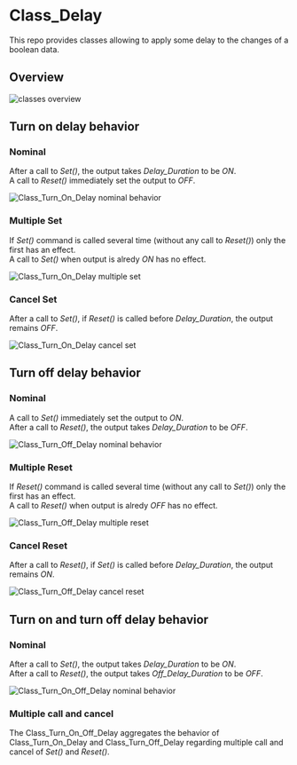 # Class_Delay

This repo provides classes allowing to apply some delay to the changes of a
boolean data.

## Overview

![classes overview](http://www.plantuml.com/plantuml/proxy?cache=no&src=https://raw.github.com/HomeMadeBots/Class_Delay/master/doc/Class_Delay.puml)

## Turn on delay behavior

### Nominal

After a call to _Set()_, the output takes _Delay_Duration_ to be _ON_.  
A call to _Reset()_ immediately set the output to _OFF_.

![Class_Turn_On_Delay nominal behavior](http://www.plantuml.com/plantuml/proxy?cache=no&src=https://raw.github.com/HomeMadeBots/Class_Delay/master/doc/TD_Class_Turn_On_Delay_Nominal.puml)

### Multiple Set

If _Set()_ command is called several time (without any call to _Reset()_) only
the first has an effect.  
A call to _Set()_ when output is alredy _ON_ has no effect.

![Class_Turn_On_Delay multiple set](http://www.plantuml.com/plantuml/proxy?cache=no&src=https://raw.github.com/HomeMadeBots/Class_Delay/master/doc/TD_Class_Turn_On_Delay_Multiple_Set.puml)

### Cancel Set

After a call to _Set()_, if _Reset()_ is called before _Delay_Duration_,
the output remains _OFF_.

![Class_Turn_On_Delay cancel set](http://www.plantuml.com/plantuml/proxy?cache=no&src=https://raw.github.com/HomeMadeBots/Class_Delay/master/doc/TD_Class_Turn_On_Delay_Cancel_Set.puml)


## Turn off delay behavior

### Nominal

A call to _Set()_ immediately set the output to _ON_.  
After a call to _Reset()_, the output takes _Delay_Duration_ to be _OFF_.

![Class_Turn_Off_Delay nominal behavior](http://www.plantuml.com/plantuml/proxy?cache=no&src=https://raw.github.com/HomeMadeBots/Class_Delay/master/doc/TD_Class_Turn_Off_Delay_Nominal.puml)

### Multiple Reset

If _Reset()_ command is called several time (without any call to _Set()_) only
the first has an effect.  
A call to _Reset()_ when output is alredy _OFF_ has no effect.

![Class_Turn_Off_Delay multiple reset](http://www.plantuml.com/plantuml/proxy?cache=no&src=https://raw.github.com/HomeMadeBots/Class_Delay/master/doc/TD_Class_Turn_Off_Delay_Multiple_Reset.puml)

### Cancel Reset

After a call to _Reset()_, if _Set()_ is called before _Delay_Duration_, the output remains _ON_.

![Class_Turn_Off_Delay cancel reset](http://www.plantuml.com/plantuml/proxy?cache=no&src=https://raw.github.com/HomeMadeBots/Class_Delay/master/doc/TD_Class_Turn_Off_Delay_Cancel_Reset.puml)


## Turn on and turn off delay behavior

### Nominal

After a call to _Set()_, the output takes _Delay_Duration_ to be _ON_.  
After a call to _Reset()_, the output takes _Off_Delay_Duration_ to be _OFF_.

![Class_Turn_On_Off_Delay nominal behavior](http://www.plantuml.com/plantuml/proxy?cache=no&src=https://raw.github.com/HomeMadeBots/Class_Delay/master/doc/TD_Class_Turn_On_Off_Delay_Nominal.puml)

### Multiple call and cancel

The Class_Turn_On_Off_Delay aggregates the behavior of Class_Turn_On_Delay and 
Class_Turn_Off_Delay regarding multiple call and cancel of _Set()_ and
_Reset()_.
